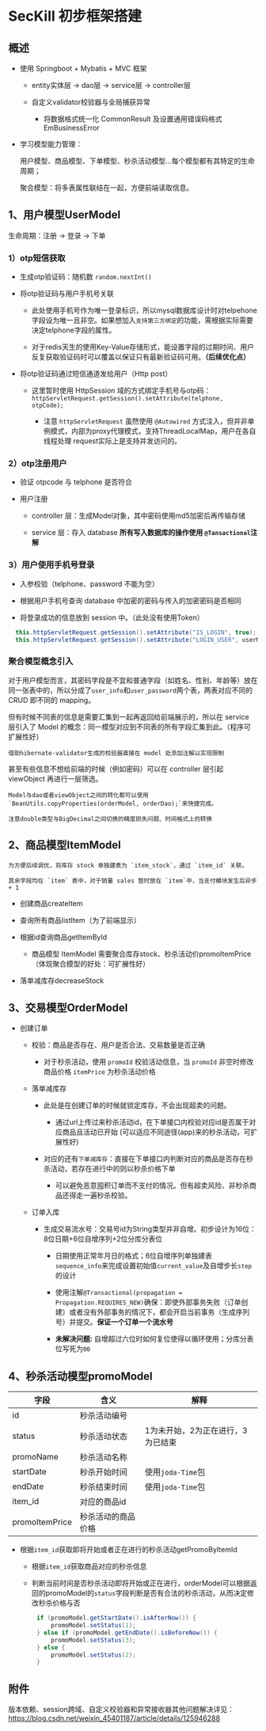 # SecKill 初步框架搭建

## 概述

- 使用 Springboot + Mybatis + MVC 框架

  - entity实体层 -> dao层 -> service层 -> controller层
  
  - 自定义validator校验器与全局捕获异常

    - 将数据格式统一化 CommonResult 及设置通用错误码格式 EmBusinessError
    
- 学习模型能力管理：

    用户模型、商品模型、下单模型、秒杀活动模型...每个模型都有其特定的生命周期；

    聚合模型：将多表属性联结在一起，方便前端读取信息。

## 1、用户模型UserModel

生命周期：注册 -> 登录 -> 下单

### 1）otp短信获取

- 生成otp验证码：随机数 `random.nextInt()`

- 将otp验证码与用户手机号关联

  - 此处使用手机号作为唯一登录标识，所以mysql数据库设计时对telpehone字段设为唯一且非空。如果想加入`支持第三方绑定`的功能，需根据实际需要决定telphone字段的属性。

  - 对于redis天生的使用Key-Value存储形式，能设置字段的过期时间、用户反复获取验证码时可以覆盖以保证只有最新验证码可用。**（后续优化点）**
  
- 将otp验证码通过短信通道发给用户（Http post）

  - 这里暂时使用 HttpSession 域的方式绑定手机号与otp码：`httpServletRequest.getSession().setAttribute(telphone, otpCode);`
  
    - 注意 `httpServletRequest` 虽然使用 `@Autowired` 方式注入，但并非单例模式，内部为proxy代理模式，支持ThreadLocalMap，用户在各自线程处理 request实际上是支持并发访问的。
    
### 2）otp注册用户

- 验证 otpcode 与 telphone 是否符合

- 用户注册

  - controller 层：生成Model对象，其中密码使用md5加密后再传输存储

  - service 层：存入 database **所有写入数据库的操作使用 `@Tansactional`注解**

### 3）用户使用手机号登录

- 入参校验（telphone、password 不能为空）

- 根据用户手机号查询 database 中加密的密码与传入的加密密码是否相同

- 将登录成功的信息放到 session 中。（此处没有使用Token）

```java
  this.httpServletRequest.getSession().setAttribute("IS_LOGIN", true);
  this.httpServletRequest.getSession().setAttribute("LOGIN_USER", userModel);
```   

### 聚合模型概念引入

对于用户模型而言，其密码字段是不宜和普通字段（如姓名、性别、年龄等）放在同一张表中的，所以分成了`user_info`和`user_password`两个表，两表对应不同的 CRUD 即不同的 mapping。

但有时候不同表的信息是需要汇集到一起再返回给前端展示的，所以在 service 层引入了 Model 的概念：同一模型对应到不同表的所有字段汇集到此。（程序可扩展性好）

    借助hibernate-validator生成的校验器直接在 model 处添加注解以实现限制

甚至有些信息不想给前端的时候（例如密码）可以在 controller 层引起 viewObject 再进行一层筛选。

    Model与dao或者viewObject之间的转化都可以使用`BeanUtils.copyProperties(orderModel, orderDao);`来快捷完成。
    
    注意double类型与BigDecimal之间切换的精度损失问题、时间格式上的转换

## 2、商品模型ItemModel

    为方便后续调优，将库存 stock 单独建表为 `item_stock`，通过 `item_id` 关联。
    
    其余字段均在 `item` 表中，对于销量 sales 暂时放在 `item`中，当支付模块发生后异步 + 1

- 创建商品createItem

- 查询所有商品listItem（为了前端显示）

- 根据id查询商品getItemById
  
  - 商品模型 ItemModel 需要聚合库存stock、秒杀活动价promoItemPrice（体现聚合模型的好处：可扩展性好）
  
- 落单减库存decreaseStock

## 3、交易模型OrderModel

- 创建订单

  - 校验：商品是否存在、用户是否合法、交易数量是否正确
  
    - 对于秒杀活动，使用 `promoId` 校验活动信息，当 `promoId` 非空时修改商品价格 `itemPrice` 为秒杀活动价格
    
  - 落单减库存
  
    - 此处是在创建订单的时候就锁定库存，不会出现超卖的问题。
 
      - 通过url上传过来秒杀活动id，在下单接口内校验对应id是否属于对应商品且活动已开始 (可以适应不同途径(app)来的秒杀活动，可扩展性好)
 
    - 对应的还有`下单减库存`：直接在下单接口内判断对应的商品是否存在秒杀活动，若存在进行中的则以秒杀价格下单

      - 可以避免恶意囤积订单而不支付的情况。但有超卖风险、非秒杀商品还得走一遍秒杀校验。
      
  - 订单入库
  
    - 生成交易流水号：交易号id为String类型并非自增。初步设计为16位：8位日期+6位自增序列+2位分库分表位
    
      - 日期使用正常年月日的格式；6位自增序列单独建表`sequence_info`来完成设置初始值`current_value`及自增步长`step`的设计
      
      - 使用注解`@Transactional(propagation = Propagation.REQUIRES_NEW)`确保：即使外部事务失败（订单创建）或者没有外部事务的情况下，都会开启当前事务（生成序列号）并提交。**保证一个订单一个流水号**
      
      - **未解决问题:** 自增超过六位时如何复位使得以循环使用；分库分表位写死为`00`
      
## 4、秒杀活动模型promoModel

|字段|含义|解释|
|----|----|----|
|id|秒杀活动编号||
|status|秒杀活动状态|1为未开始，2为正在进行，3为已结束|
|promoName|秒杀活动名称||
|startDate|秒杀开始时间|使用`joda-Time`包|
|endDate|秒杀结束时间|使用`joda-Time`包|
|item_id|对应的商品id||
|promoItemPrice|秒杀活动的商品价格||

- 根据`item_id`获取即将开始或者正在进行的秒杀活动getPromoByItemId

  - 根据`item_id`获取商品对应的秒杀信息

  - 判断当前时间是否秒杀活动即将开始或正在进行，orderModel可以根据返回的promoModel的`status`字段判断是否有合法的秒杀活动，从而决定修改秒杀价格与否
  
```java
        if (promoModel.getStartDate().isAfterNow()) {
            promoModel.setStatus(1);
        } else if (promoModel.getEndDate().isBeforeNow()) {
            promoModel.setStatus(3);
        } else {
            promoModel.setStatus(2);
        }
```     
  
## 附件

版本依赖、session跨域、自定义校验器和异常接收器其他问题解决详见：<https://blog.csdn.net/weixin_45401187/article/details/125946288>


